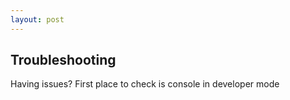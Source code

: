 ```yaml
---
layout: post
---
```

## Troubleshooting
Having issues? First place to check is console in developer mode

